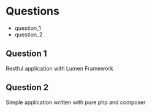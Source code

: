 # Questions
 * question_1
 * question_2

## Question 1

Restful application with Lumen Framework


## Question 2

Simple application written with pure php and composer
